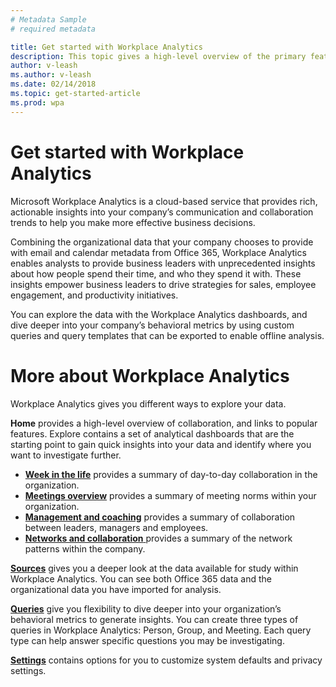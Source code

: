 ```yaml
---
# Metadata Sample
# required metadata

title: Get started with Workplace Analytics
description: This topic gives a high-level overview of the primary features in Workplace Analytics. 
author: v-leash
ms.author: v-leash
ms.date: 02/14/2018
ms.topic: get-started-article
ms.prod: wpa
---
```

# Get started with Workplace Analytics

Microsoft Workplace Analytics is a cloud-based service that provides rich, actionable insights into your company’s communication and collaboration trends to help you make more effective business decisions.

Combining the organizational data that your company chooses to provide with email and calendar metadata from Office 365, Workplace Analytics enables analysts to provide business leaders with unprecedented insights about how people spend their time, and who they spend it with. These insights empower business leaders to drive strategies for sales, employee engagement, and productivity initiatives.

You can explore the data with the Workplace Analytics dashboards, and dive deeper into your company’s behavioral metrics by using custom queries and query templates that can be exported to enable offline analysis.

# More about Workplace Analytics
Workplace Analytics gives you different ways to explore your data.

**Home** provides a high-level overview of collaboration, and links to popular features.
Explore contains a set of analytical dashboards that are the starting point to gain quick insights into your data and identify where you want to investigate further.  
*  [**Week in the life**](../use/explore-metrics-week-in-the-life.md) provides a summary of day-to-day collaboration in the organization.
*  [**Meetings overview**](../use/explore-metrics-meetings-overview.md) provides a summary of meeting norms within your organization.
* [**Management and coaching**](../use/explore-metrics-management-and-coaching.md) provides a summary of collaboration between leaders, managers and employees.
* [**Networks and collaboration** ](../use/explore-metrics-networks-and-collaboration.md)provides a summary of the network patterns within the company.

[**Sources**](../use/data-sources.md) gives you a deeper look at the data available for study within Workplace Analytics. You can see both Office 365 data and the organizational data you have imported for analysis.

[**Queries**](../use/create-queries.md) give you flexibility to dive deeper into your organization’s behavioral metrics to generate insights. You can create three types of queries in Workplace Analytics: Person, Group, and Meeting. Each query type can help answer specific questions you may be investigating.

[**Settings**](../use/settings.md) contains options for you to customize system defaults and privacy settings.